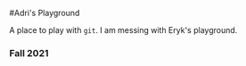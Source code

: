 #Adri's  Playground

A place to play with `git`.
I am messing with Eryk's playground. 
### Fall 2021
